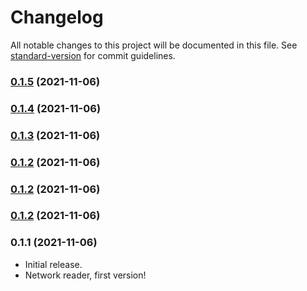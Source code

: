 # Changelog

All notable changes to this project will be documented in this file. See [standard-version](https://github.com/conventional-changelog/standard-version) for commit guidelines.

### [0.1.5](https://github.com/matsim-vsp/matsim-r/compare/v0.1.4...v0.1.5) (2021-11-06)

### [0.1.4](https://github.com/matsim-vsp/matsim-r/compare/v0.1.3...v0.1.4) (2021-11-06)

### [0.1.3](https://github.com/matsim-vsp/matsim-r/compare/v0.1.1...v0.1.3) (2021-11-06)

### [0.1.2](https://github.com/matsim-vsp/matsim-r/compare/v0.1.1...v0.1.2) (2021-11-06)

### [0.1.2](https://github.com/matsim-vsp/matsim-r/compare/v0.1.1...v0.1.2) (2021-11-06)

### [0.1.2](https://github.com/matsim-vsp/matsim-r/compare/v0.1.1...v0.1.2) (2021-11-06)

### 0.1.1 (2021-11-06)

- Initial release. 
- Network reader, first version!
